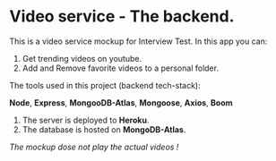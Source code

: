 # Video service - The backend.

This is a video service mockup for Interview Test.
In this app you can:

1. Get trending videos on youtube.
2. Add and Remove favorite videos to a personal folder.

The tools used in this project (backend tech-stack):

**Node**, **Express**, **MongooDB-Atlas**, **Mongoose**, **Axios**, **Boom**

1. The server is deployed to **Heroku**.
2. The database is hosted on **MongoDB-Atlas**.

_The mockup dose not play the actual videos !_
